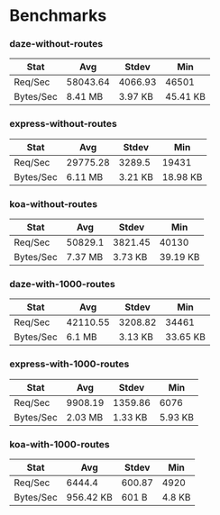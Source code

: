 # Benchmarks

### daze-without-routes

| Stat      | Avg      | Stdev   | Min      |
| --------- | -------- | ------- | -------- |
| Req/Sec   | 58043.64 | 4066.93 | 46501    |
| Bytes/Sec | 8.41 MB  | 3.97 KB | 45.41 KB |


### express-without-routes

| Stat      | Avg      | Stdev   | Min      |
| --------- | -------- | ------- | -------- |
| Req/Sec   | 29775.28 | 3289.5  | 19431    |
| Bytes/Sec | 6.11 MB  | 3.21 KB | 18.98 KB |


### koa-without-routes

| Stat      | Avg     | Stdev   | Min      |
| --------- | ------- | ------- | -------- |
| Req/Sec   | 50829.1 | 3821.45 | 40130    |
| Bytes/Sec | 7.37 MB | 3.73 KB | 39.19 KB |


### daze-with-1000-routes

| Stat      | Avg      | Stdev   | Min      |
| --------- | -------- | ------- | -------- |
| Req/Sec   | 42110.55 | 3208.82 | 34461    |
| Bytes/Sec | 6.1 MB   | 3.13 KB | 33.65 KB |


### express-with-1000-routes

| Stat      | Avg     | Stdev   | Min     |
| --------- | ------- | ------- | ------- |
| Req/Sec   | 9908.19 | 1359.86 | 6076    |
| Bytes/Sec | 2.03 MB | 1.33 KB | 5.93 KB |


### koa-with-1000-routes

| Stat      | Avg       | Stdev  | Min    |
| --------- | --------- | ------ | ------ |
| Req/Sec   | 6444.4    | 600.87 | 4920   |
| Bytes/Sec | 956.42 KB | 601 B  | 4.8 KB |

